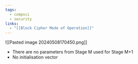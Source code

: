 ```yaml
---
tags:
  - compsci
  - security
links:
  - "[[Block Cipher Mode of Operation]]"
---
```

![[Pasted image 20240508170450.png]]
- There are no parameters from Stage M used for Stage M+1
- No initialisation vector